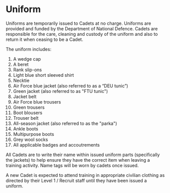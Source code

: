 # Uniform

Uniforms are temporarily issued to Cadets at no charge. Uniforms are provided and funded by the Department of National Defence. Cadets are responsible for the care, cleaning and custody of the uniform and also to return it when ceasing to be a Cadet.

The uniform includes:

1. A wedge cap
2. A beret
3. Rank slip-ons
4. Light blue short sleeved shirt
5. Necktie
6. Air Force blue jacket (also referred to as a “DEU tunic”)
7. Green jacket (also referred to as "FTU tunic")
8. Jacket belt
9. Air Force blue trousers
10. Green trousers
11. Boot blousers
12. Trouser belt
13. All-season jacket (also referred to as the "parka")
14. Ankle boots
15. Multipurpose boots
16. Grey wool socks
17. All applicable badges and accoutrements

All Cadets are to write their name within issued uniform parts (specifically the jackets) to help ensure they have the correct item when leaving a training activity. Name tags will be worn by cadets once issued.

A new Cadet is expected to attend training in appropriate civilian clothing as directed by their Level 1 / Recruit staff until they have been issued a uniform.
